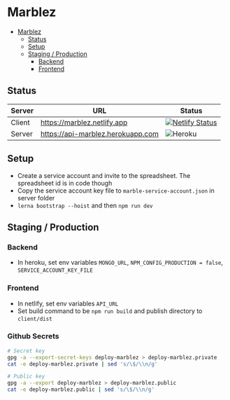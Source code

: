 # Marblez

- [Marblez](#marblez)
  - [Status](#status)
  - [Setup](#setup)
  - [Staging / Production](#staging--production)
    - [Backend](#backend)
    - [Frontend](#frontend)

## Status

|Server|URL|Status|
|---|---|---|
|Client|https://marblez.netlify.app|[![Netlify Status](https://api.netlify.com/api/v1/badges/8605c81a-03b0-416b-a114-45dec7410ee8/deploy-status)](https://app.netlify.com/sites/marblez/deploys)|
|Server|https://api-marblez.herokuapp.com|![Heroku](https://pyheroku-badge.herokuapp.com/?app=api-marblez)|

## Setup

- Create a service account and invite to the spreadsheet. The spreadsheet id is in code though
- Copy the service account key file to `marble-service-account.json` in server folder
- `lerna bootstrap --hoist` and then `npm run dev`

## Staging / Production

### Backend

- In heroku, set env variables `MONGO_URL`, `NPM_CONFIG_PRODUCTION = false`, `SERVICE_ACCOUNT_KEY_FILE`

### Frontend

- In netlify, set env variables `API_URL`
- Set build command to be `npm run build` and publish directory to `client/dist`

### Github Secrets

```sh
# Secret key
gpg -a --export-secret-keys deploy-marblez > deploy-marblez.private
cat -e deploy-marblez.private | sed 's/\$/\\n/g'

# Public key
gpg -a --export deploy-marblez > deploy-marblez.public
cat -e deploy-marblez.public | sed 's/\$/\\n/g'
```